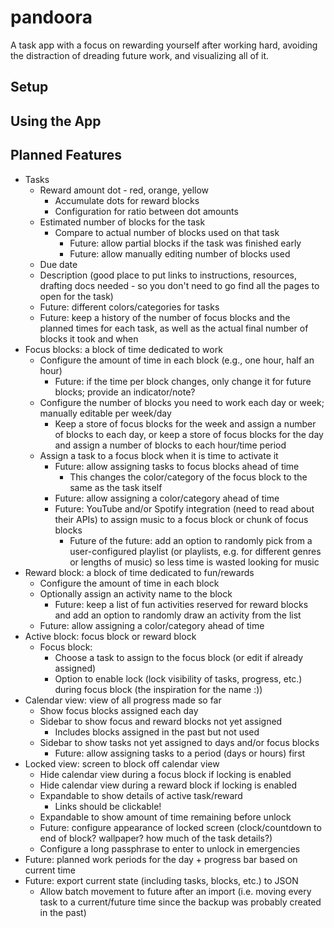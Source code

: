 # pandoora

A task app with a focus on rewarding yourself after working hard, avoiding the distraction of dreading future work, and visualizing all of it.

## Setup

## Using the App



## Planned Features
- Tasks
  - Reward amount dot - red, orange, yellow
    - Accumulate dots for reward blocks
    - Configuration for ratio between dot amounts
  - Estimated number of blocks for the task
    - Compare to actual number of blocks used on that task
      - Future: allow partial blocks if the task was finished early
      - Future: allow manually editing number of blocks used
  - Due date
  - Description (good place to put links to instructions, resources, drafting docs needed - so you don't need to go find all the pages to open for the task)
  - Future: different colors/categories for tasks
  - Future: keep a history of the number of focus blocks and the planned times for each task, as well as the actual final number of blocks it took and when
- Focus blocks: a block of time dedicated to work
  - Configure the amount of time in each block (e.g., one hour, half an hour)
    - Future: if the time per block changes, only change it for future blocks; provide an indicator/note?
  - Configure the number of blocks you need to work each day or week; manually editable per week/day
    - Keep a store of focus blocks for the week and assign a number of blocks to each day, or keep a store of focus blocks for the day and assign a number of blocks to each hour/time period
  - Assign a task to a focus block when it is time to activate it
    - Future: allow assigning tasks to focus blocks ahead of time
      - This changes the color/category of the focus block to the same as the task itself
    - Future: allow assigning a color/category ahead of time
    - Future: YouTube and/or Spotify integration (need to read about their APIs) to assign music to a focus block or chunk of focus blocks
      - Future of the future: add an option to randomly pick from a user-configured playlist (or playlists, e.g. for different genres or lengths of music) so less time is wasted looking for music
- Reward block: a block of time dedicated to fun/rewards
  - Configure the amount of time in each block
  - Optionally assign an activity name to the block
    - Future: keep a list of fun activities reserved for reward blocks and add an option to randomly draw an activity from the list
  - Future: allow assigning a color/category ahead of time
- Active block: focus block or reward block
  - Focus block:
    - Choose a task to assign to the focus block (or edit if already assigned)
    - Option to enable lock (lock visibility of tasks, progress, etc.) during focus block (the inspiration for the name :))
- Calendar view: view of all progress made so far 
  - Show focus blocks assigned each day
  - Sidebar to show focus and reward blocks not yet assigned
    - Includes blocks assigned in the past but not used
  - Sidebar to show tasks not yet assigned to days and/or focus blocks
    - Future: allow assigning tasks to a period (days or hours) first
- Locked view: screen to block off calendar view
  - Hide calendar view during a focus block if locking is enabled
  - Hide calendar view during a reward block if locking is enabled
  - Expandable to show details of active task/reward
    - Links should be clickable!
  - Expandable to show amount of time remaining before unlock
  - Future: configure appearance of locked screen (clock/countdown to end of block? wallpaper? how much of the task details?)
  - Configure a long passphrase to enter to unlock in emergencies
- Future: planned work periods for the day + progress bar based on current time
- Future: export current state (including tasks, blocks, etc.) to JSON
  - Allow batch movement to future after an import (i.e. moving every task to a current/future time since the backup was probably created in the past)
